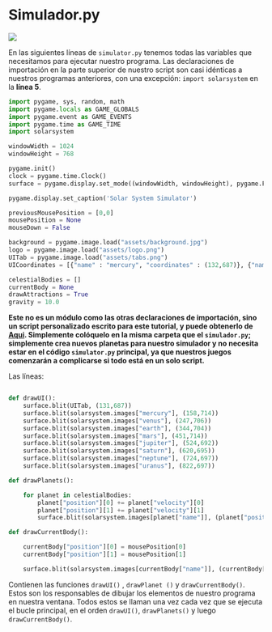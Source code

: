 # Simulador.py

![](https://media.giphy.com/media/3o6ZtlX2L2kuaO1rhu/giphy.gif)

En las siguientes líneas de `simulator.py` tenemos todas las variables que necesitamos para ejecutar nuestro programa. Las declaraciones de importación en la parte superior de nuestro script son casi idénticas a nuestros programas anteriores, con una excepción: `import solarsystem` en la **línea 5**. 

```python 
import pygame, sys, random, math
import pygame.locals as GAME_GLOBALS
import pygame.event as GAME_EVENTS
import pygame.time as GAME_TIME
import solarsystem

windowWidth = 1024
windowHeight = 768

pygame.init()
clock = pygame.time.Clock()
surface = pygame.display.set_mode((windowWidth, windowHeight), pygame.FULLSCREEN)

pygame.display.set_caption('Solar System Simulator')

previousMousePosition = [0,0]
mousePosition = None
mouseDown = False

background = pygame.image.load("assets/background.jpg")
logo = pygame.image.load("assets/logo.png")
UITab = pygame.image.load("assets/tabs.png")
UICoordinates = [{"name" : "mercury", "coordinates" : (132,687)}, {"name" : "venus", "coordinates" : (229,687)}, {"name" : "earth", "coordinates" : (326,687)}, {"name" : "mars", "coordinates" : (423,687)}, {"name" : "jupiter", "coordinates" : (520,687)}, {"name" : "saturn", "coordinates" : (617,687)}, {"name" : "neptune", "coordinates" : (713,687)}, {"name" : "uranus", "coordinates" : (810,687)}]

celestialBodies = []
currentBody = None
drawAttractions = True
gravity = 10.0
```
**Este no es un módulo como las otras declaraciones de importación, sino un script personalizado escrito para este tutorial, y puede obtenerlo de [Aqui](https://github.com/Ezzzzzzzzzzzzzz/Taller_PyG/blob/pyg_partII/PracticasPyG/Practica6/solarsystem.py). Simplemente colóquelo en la misma carpeta que el `simulador.py`; simplemente crea nuevos planetas para nuestro simulador y no necesita estar en el código `simulator.py` principal, ya que nuestros juegos comenzarán a complicarse si todo está en un solo script.**

Las líneas:
```python

def drawUI():
	surface.blit(UITab, (131,687))
	surface.blit(solarsystem.images["mercury"], (158,714))
	surface.blit(solarsystem.images["venus"], (247,706))
	surface.blit(solarsystem.images["earth"], (344,704))
	surface.blit(solarsystem.images["mars"], (451,714))
	surface.blit(solarsystem.images["jupiter"], (524,692))
	surface.blit(solarsystem.images["saturn"], (620,695))
	surface.blit(solarsystem.images["neptune"], (724,697))
	surface.blit(solarsystem.images["uranus"], (822,697))

def drawPlanets():

	for planet in celestialBodies:
		planet["position"][0] += planet["velocity"][0]
		planet["position"][1] += planet["velocity"][1]
		surface.blit(solarsystem.images[planet["name"]], (planet["position"][0] - planet["radius"], planet["position"][1] - planet["radius"]))

def drawCurrentBody():

	currentBody["position"][0] = mousePosition[0]
	currentBody["position"][1] = mousePosition[1]

	surface.blit(solarsystem.images[currentBody["name"]], (currentBody["position"][0] - currentBody["radius"], currentBody["position"][1] - currentBody["radius"]))
```

Contienen las funciones `drawUI()` , `drawPlanet ()` y `drawCurrentBody()`. Estos son los responsables de dibujar los elementos de nuestro programa en nuestra ventana. Todos estos se llaman una vez cada vez que se ejecuta el bucle principal, en el orden `drawUI()`, `drawPlanets()` y luego `drawCurrentBody()`.
<!--stackedit_data:
eyJoaXN0b3J5IjpbMTk0ODk5OTE3OSw2OTg5NzYwMDgsLTE1OT
U4NjQwMzMsNTA5Nzc5NjI1LDQ4NjE3OTg5NywtNjU4Mjg5MDk2
LDc3NTgxMjI2XX0=
-->